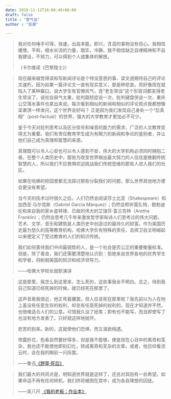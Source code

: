 ```yaml
---
date: 2018-11-12T16:08:46+08:00
draft: false
title : "意气话"
author : "张潮"

---
```


> 我对任何唾手可得，快速，出自本能，即兴，含混的事物没有信心。我相信缓慢，平和，细水长流的力量，踏实，冷静。我不相信缺乏自律精神和不自我建设，不努力，可以得到个人或集体的解放。
>
> （卡尔维诺《巴黎隐士》）

> 现在越来越觉得读和写新闻评论是个特没意思的事，梁文道期待自己的评论文速朽，因为如果一篇评论文一直有现实意义，那是种悲哀。而好像现在就陷入了某种窠臼，说大学生有官僚风气，连“老生常谈”这个形容词都变得老生常谈了，说社会戾气太重，批判路怒症说一次，批判键盘侠说一次，重庆公交落水事件也拿出来说。每次看到相似的新闻和相似的评论观点我都想像梁漱溟一样发问，这个世界会好吗？
> 正是因为我们发现自己身处一个“后真相”（post-factual）的世界，强大的大学教育才更加必不可少。 
>
> 鉴于今天对批判思考以及区分信号和噪音的能力的需求，广泛的人文教育变得尤为重要。我们有责任教育学生成为有眼力的新闻和争论的鉴别者，并让他们自己成为真理和智慧的来源。 
>
> 真理既可以令人心安也可以令人感到不安，伟大的大学机构必须同时拥抱二者。在整个人类历史中，那些为改变世界做出最大努力的人往往是推翻传统智慧的人，所以我们不应畏惧欢迎挑战我们传统思维的那些人进入我们的社区。 
>
> 如果在哈佛的校园里都无法探讨那些分裂我们的问题，那么世界其他地方便会更没有希望。 
>
> 当今天的技术过时很久之后，人们仍然会阅读莎士比亚（Shakespeare）和加西亚·马尔克斯（Gabriel García Márquez）；仍然会聆听莫扎特，鲍勃迪伦和来自我的家乡底特律、已故的伟大的艾瑞莎·富兰克林（Aretha Franklin）；仍然会思考几千年来激发哲学家和诗人们思考过的伟大问题。艺术、文学、音乐和建筑是人类历史中创造过的最持久的财富。作为美国历史最为悠久的高等教育机构，哈佛大学负有特殊的责任，去捍卫自文明崛起以来便定义了受过教育的人们的知识传统。 
>
> 我们如何善待我们中间最弱势的人，是一个社会是否公正的重要衡量标准。但是，除了善良，我们还需要清楚地认识到：拒绝来自世界各地的优秀学生和学者，将削弱美国的知识和经济领导力。 
>
> ——哈佛大学校长就职演讲 

> 这是那里，我怎么到这里来，怎么死的，这些事我全不明白。总之，待到我自己知道已经死掉的时候，就已经死在那里了。 
>
> 这声音离我很近，他正弯着腰罢。但人应该死在那里呢？我先前以为人在地上虽没有任意生存的权利，却总有任意死掉的权利的。现在才知道并不然，也很难适合人们的公意。可惜我久没了纸笔；即有也不能写，而且即使写了也没有地方发表了。只好就这样地抛开。 
>
> 悲苦的到来。新的，这就使他们恐惧，而又渴欲相遇。 
>
> 带露折花，色香自然要好得多，但是我不能够。便是现在心目中的离奇和芜杂，我也还不能使他即刻幻化，转成离奇和芜杂的文章。或者，他日仰看流云时，会在我的眼前一闪烁罢。 
>
> ——鲁迅[《野草·死后》](https://baike.baidu.com/item/%E6%AD%BB%E5%90%8E/20789098)

> 我们最大的共同点是，明知道世界就是这样了，还总对其抱有一丝希望。如果命运不再有任何转机，我们终将被困在其中，成为各自理想的囚徒。
>
> ——吴八尺 [《我的老板：作业本》](https://mp.weixin.qq.com/s?__biz=MzAxNjU0NTI2OA==&mid=2694638587&idx=1&sn=fd772e9aad9d59c07c275a7da7679e6c&chksm=be9b6f6089ece676e6d366103b0addf8a944b756bbadb1d93cc934db3315dde6404c4ec377fd&mpshare=1&scene=1&srcid=1112KhNSl71tHQrpWgQPSBro#rd)


